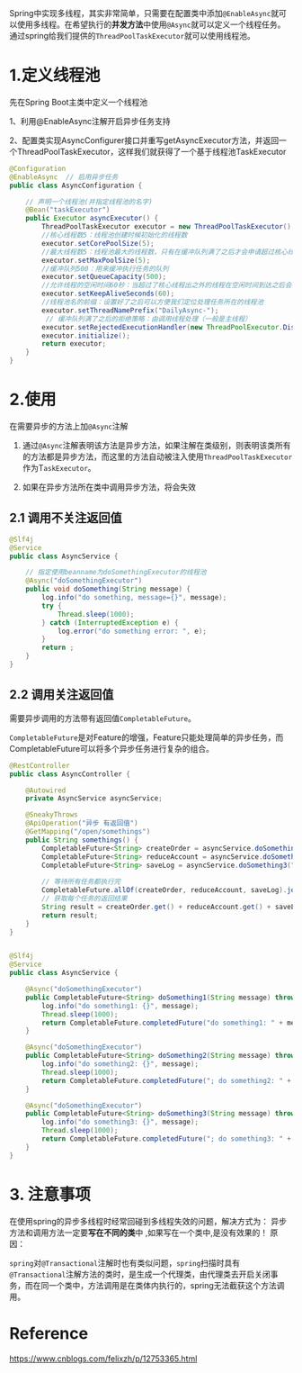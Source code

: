 Spring中实现多线程，其实非常简单，只需要在配置类中添加`@EnableAsync`就可以使用多线程。在希望执行的**并发方法**中使用`@Async`就可以定义一个线程任务。通过spring给我们提供的`ThreadPoolTaskExecutor`就可以使用线程池。

# **1.定义线程池**

先在Spring Boot主类中定义一个线程池



1、利用@EnableAsync注解开启异步任务支持

2、配置类实现AsyncConfigurer接口并重写getAsyncExecutor方法，并返回一个ThreadPoolTaskExecutor，这样我们就获得了一个基于线程池TaskExecutor

```java
@Configuration
@EnableAsync  // 启用异步任务
public class AsyncConfiguration {

    // 声明一个线程池(并指定线程池的名字)
    @Bean("taskExecutor")
    public Executor asyncExecutor() {
        ThreadPoolTaskExecutor executor = new ThreadPoolTaskExecutor();
        //核心线程数5：线程池创建时候初始化的线程数
        executor.setCorePoolSize(5);
        //最大线程数5：线程池最大的线程数，只有在缓冲队列满了之后才会申请超过核心线程数的线程
        executor.setMaxPoolSize(5);
        //缓冲队列500：用来缓冲执行任务的队列
        executor.setQueueCapacity(500);
        //允许线程的空闲时间60秒：当超过了核心线程出之外的线程在空闲时间到达之后会被销毁
        executor.setKeepAliveSeconds(60);
        //线程池名的前缀：设置好了之后可以方便我们定位处理任务所在的线程池
        executor.setThreadNamePrefix("DailyAsync-");
         // 缓冲队列满了之后的拒绝策略：由调用线程处理（一般是主线程）
        executor.setRejectedExecutionHandler(new ThreadPoolExecutor.DiscardPolicy());
        executor.initialize();
        return executor;
    }
}
```



# 2.使用

在需要异步的方法上加`@Async`注解

1. 通过`@Async`注解表明该方法是异步方法，如果注解在类级别，则表明该类所有的方法都是异步方法，而这里的方法自动被注入使用`ThreadPoolTaskExecutor`作为T`askExecutor`。

2. 如果在异步方法所在类中调用异步方法，将会失效

## 2.1 调用不关注返回值

```java
@Slf4j
@Service
public class AsyncService {

    // 指定使用beanname为doSomethingExecutor的线程池
    @Async("doSomethingExecutor")
    public void doSomething(String message) {
        log.info("do something, message={}", message);
        try {
            Thread.sleep(1000);
        } catch (InterruptedException e) {
            log.error("do something error: ", e);
        }
        return ;
    }
}
```

## 2.2 调用关注返回值

需要异步调用的方法带有返回值`CompletableFuture`。

`CompletableFuture`是对Feature的增强，Feature只能处理简单的异步任务，而CompletableFuture可以将多个异步任务进行复杂的组合。



```java
@RestController
public class AsyncController {

    @Autowired
    private AsyncService asyncService;

    @SneakyThrows
    @ApiOperation("异步 有返回值")
    @GetMapping("/open/somethings")
    public String somethings() {
        CompletableFuture<String> createOrder = asyncService.doSomething1("create order");
        CompletableFuture<String> reduceAccount = asyncService.doSomething2("reduce account");
        CompletableFuture<String> saveLog = asyncService.doSomething3("save log");
        
        // 等待所有任务都执行完
        CompletableFuture.allOf(createOrder, reduceAccount, saveLog).join();
        // 获取每个任务的返回结果
        String result = createOrder.get() + reduceAccount.get() + saveLog.get();
        return result;
    }
}


@Slf4j
@Service
public class AsyncService {

    @Async("doSomethingExecutor")
    public CompletableFuture<String> doSomething1(String message) throws InterruptedException {
        log.info("do something1: {}", message);
        Thread.sleep(1000);
        return CompletableFuture.completedFuture("do something1: " + message);
    }

    @Async("doSomethingExecutor")
    public CompletableFuture<String> doSomething2(String message) throws InterruptedException {
        log.info("do something2: {}", message);
        Thread.sleep(1000);
        return CompletableFuture.completedFuture("; do something2: " + message);
    }

    @Async("doSomethingExecutor")
    public CompletableFuture<String> doSomething3(String message) throws InterruptedException {
        log.info("do something3: {}", message);
        Thread.sleep(1000);
        return CompletableFuture.completedFuture("; do something3: " + message);
    }
}

```



# **3. 注意事项**

在使用spring的异步多线程时经常回碰到多线程失效的问题，解决方式为：
异步方法和调用方法一定要**写在不同的类**中 ,如果写在一个类中,是没有效果的！
原因：

`spring`对`@Transactional`注解时也有类似问题，`spring`扫描时具有`@Transactional`注解方法的类时，是生成一个代理类，由代理类去开启关闭事务，而在同一个类中，方法调用是在类体内执行的，spring无法截获这个方法调用。



# Reference 

https://www.cnblogs.com/felixzh/p/12753365.html